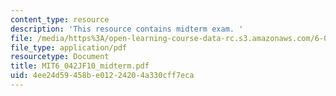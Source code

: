```yaml
---
content_type: resource
description: 'This resource contains midterm exam. '
file: /media/https%3A/open-learning-course-data-rc.s3.amazonaws.com/6-042j-mathematics-for-computer-science-fall-2010/4ee24d59458be01224204a330cff7eca_MIT6_042JF10_midterm.pdf
file_type: application/pdf
resourcetype: Document
title: MIT6_042JF10_midterm.pdf
uid: 4ee24d59-458b-e012-2420-4a330cff7eca
---
```


